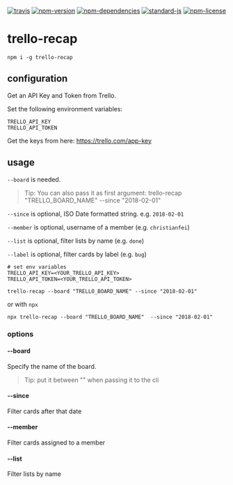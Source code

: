 [![travis](https://img.shields.io/travis/christian-fei/trello-recap.svg?style=flat-square)](https://travis-ci.org/christian-fei/trello-recap) [![npm-version](https://img.shields.io/npm/v/trello-recap.svg?style=flat-square&colorB=007EC6)](https://www.npmjs.com/package/trello-recap) [![npm-dependencies](https://img.shields.io/badge/dependencies-none-blue.svg?style=flat-square&colorB=44CC11)](package.json) [![standard-js](https://img.shields.io/badge/coding%20style-standard-brightgreen.svg?style=flat-square)](http://standardjs.com/) [![npm-license](https://img.shields.io/npm/l/trello-recap.svg?style=flat-square&colorB=007EC6)](https://spdx.org/licenses/ISC)

# trello-recap

```
npm i -g trello-recap
```


## configuration

Get an API Key and Token from Trello.

Set the following environment variables:

```
TRELLO_API_KEY
TRELLO_API_TOKEN
```

Get the keys from here: https://trello.com/app-key

## usage

`--board` is needed.

> Tip: You can also pass it as first argument:
> trello-recap "TRELLO_BOARD_NAME" --since "2018-02-01"

`--since` is optional, ISO Date formatted string. e.g. `2018-02-01`

`--member` is optional, username of a member (e.g. `christianfei`)

`--list` is optional, filter lists by name (e.g. `done`)

`--label` is optional, filter cards by label (e.g. `bug`)

```
# set env variables
TRELLO_API_KEY=<YOUR_TRELLO_API_KEY>
TRELLO_API_TOKEN=<YOUR_TRELLO_API_TOKEN>

trello-recap --board "TRELLO_BOARD_NAME" --since "2018-02-01"
```

or with `npx`

```
npx trello-recap --board "TRELLO_BOARD_NAME"  --since "2018-02-01"
```


### options

#### --board

Specify the name of the board.

> Tip: put it between "" when passing it to the cli

#### --since

Filter cards after that date

#### --member

Filter cards assigned to a member

#### --list

Filter lists by name
